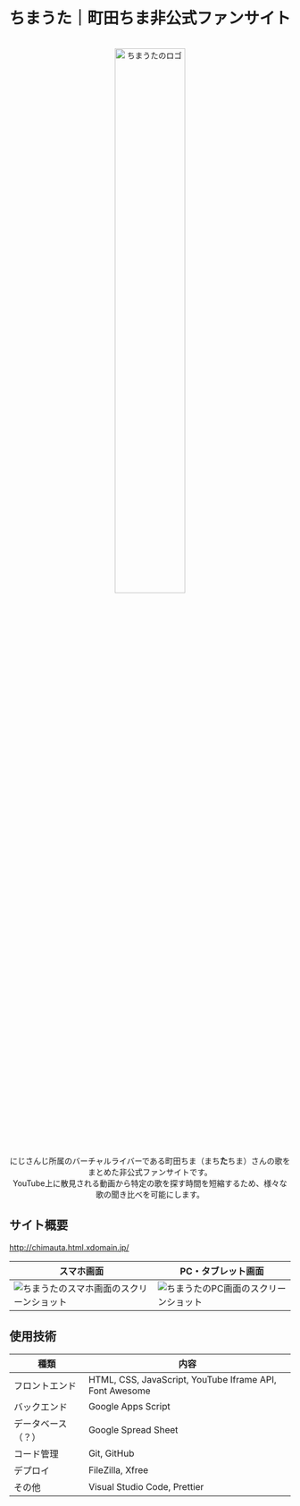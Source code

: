 # ちまうた｜町田ちま非公式ファンサイト

<div align="center">
  <br>
  <img src="https://github.com/pepepepepei/chimauta/assets/64892946/2bee1d44-7bcc-4b81-85b7-32f6466f823f" alt="ちまうたのロゴ" width="50%">
  <p>
    <br>
    にじさんじ所属のバーチャルライバーである町田ちま（まち<b>た</b>ちま）さんの歌をまとめた非公式ファンサイトです。<br>
    YouTube上に散見される動画から特定の歌を探す時間を短縮するため、様々な歌の聞き比べを可能にします。
  </p>
</div>

## サイト概要

<http://chimauta.html.xdomain.jp/>

| スマホ画面 | PC・タブレット画面 |
| - | - |
| ![ちまうたのスマホ画面のスクリーンショット](https://github.com/pepepepepei/chimauta/assets/64892946/156a03ca-369a-4729-bd7b-d48c476da5de) | ![ちまうたのPC画面のスクリーンショット](https://github.com/pepepepepei/chimauta/assets/64892946/67a9f4be-9212-4345-9fab-5a9417a4ed15) |

## 使用技術

| 種類 | 内容 |
| - | - |
| フロントエンド | HTML, CSS, JavaScript, YouTube Iframe API, Font Awesome |
| バックエンド | Google Apps Script |
| データベース（？） | Google Spread Sheet |
| コード管理 | Git, GitHub |
| デプロイ | FileZilla, Xfree |
| その他 | Visual Studio Code, Prettier |
